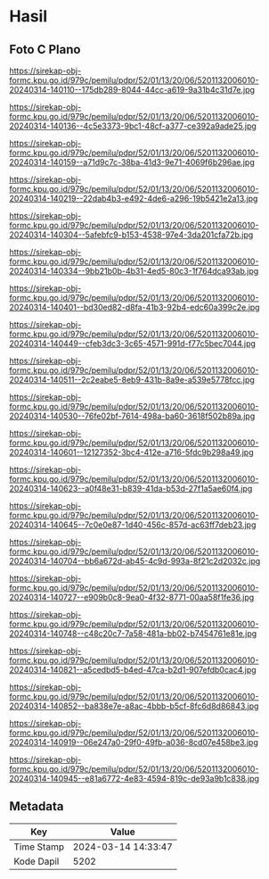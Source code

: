 # Hasil

## Foto C Plano

https://sirekap-obj-formc.kpu.go.id/979c/pemilu/pdpr/52/01/13/20/06/5201132006010-20240314-140110--175db289-8044-44cc-a619-9a31b4c31d7e.jpg

https://sirekap-obj-formc.kpu.go.id/979c/pemilu/pdpr/52/01/13/20/06/5201132006010-20240314-140136--4c5e3373-9bc1-48cf-a377-ce392a9ade25.jpg

https://sirekap-obj-formc.kpu.go.id/979c/pemilu/pdpr/52/01/13/20/06/5201132006010-20240314-140159--a71d9c7c-38ba-41d3-9e71-4069f6b296ae.jpg

https://sirekap-obj-formc.kpu.go.id/979c/pemilu/pdpr/52/01/13/20/06/5201132006010-20240314-140219--22dab4b3-e492-4de6-a296-19b5421e2a13.jpg

https://sirekap-obj-formc.kpu.go.id/979c/pemilu/pdpr/52/01/13/20/06/5201132006010-20240314-140304--5afebfc9-b153-4538-97e4-3da201cfa72b.jpg

https://sirekap-obj-formc.kpu.go.id/979c/pemilu/pdpr/52/01/13/20/06/5201132006010-20240314-140334--9bb21b0b-4b31-4ed5-80c3-1f764dca93ab.jpg

https://sirekap-obj-formc.kpu.go.id/979c/pemilu/pdpr/52/01/13/20/06/5201132006010-20240314-140401--bd30ed82-d8fa-41b3-92b4-edc60a399c2e.jpg

https://sirekap-obj-formc.kpu.go.id/979c/pemilu/pdpr/52/01/13/20/06/5201132006010-20240314-140449--cfeb3dc3-3c65-4571-991d-f77c5bec7044.jpg

https://sirekap-obj-formc.kpu.go.id/979c/pemilu/pdpr/52/01/13/20/06/5201132006010-20240314-140511--2c2eabe5-8eb9-431b-8a9e-a539e5778fcc.jpg

https://sirekap-obj-formc.kpu.go.id/979c/pemilu/pdpr/52/01/13/20/06/5201132006010-20240314-140530--76fe02bf-7614-498a-ba60-3618f502b89a.jpg

https://sirekap-obj-formc.kpu.go.id/979c/pemilu/pdpr/52/01/13/20/06/5201132006010-20240314-140601--12127352-3bc4-412e-a716-5fdc9b298a49.jpg

https://sirekap-obj-formc.kpu.go.id/979c/pemilu/pdpr/52/01/13/20/06/5201132006010-20240314-140623--a0f48e31-b839-41da-b53d-27f1a5ae60f4.jpg

https://sirekap-obj-formc.kpu.go.id/979c/pemilu/pdpr/52/01/13/20/06/5201132006010-20240314-140645--7c0e0e87-1d40-456c-857d-ac63ff7deb23.jpg

https://sirekap-obj-formc.kpu.go.id/979c/pemilu/pdpr/52/01/13/20/06/5201132006010-20240314-140704--bb6a672d-ab45-4c9d-993a-8f21c2d2032c.jpg

https://sirekap-obj-formc.kpu.go.id/979c/pemilu/pdpr/52/01/13/20/06/5201132006010-20240314-140727--e909b0c8-9ea0-4f32-8771-00aa58f1fe36.jpg

https://sirekap-obj-formc.kpu.go.id/979c/pemilu/pdpr/52/01/13/20/06/5201132006010-20240314-140748--c48c20c7-7a58-481a-bb02-b7454761e81e.jpg

https://sirekap-obj-formc.kpu.go.id/979c/pemilu/pdpr/52/01/13/20/06/5201132006010-20240314-140821--a5cedbd5-b4ed-47ca-b2d1-907efdb0cac4.jpg

https://sirekap-obj-formc.kpu.go.id/979c/pemilu/pdpr/52/01/13/20/06/5201132006010-20240314-140852--ba838e7e-a8ac-4bbb-b5cf-8fc6d8d86843.jpg

https://sirekap-obj-formc.kpu.go.id/979c/pemilu/pdpr/52/01/13/20/06/5201132006010-20240314-140919--06e247a0-29f0-49fb-a036-8cd07e458be3.jpg

https://sirekap-obj-formc.kpu.go.id/979c/pemilu/pdpr/52/01/13/20/06/5201132006010-20240314-140945--e81a6772-4e83-4594-819c-de93a9b1c838.jpg


## Metadata

| Key        | Value               |
| ---------- | ------------------- |
| Time Stamp | 2024-03-14 14:33:47 |
| Kode Dapil | 5202                |



